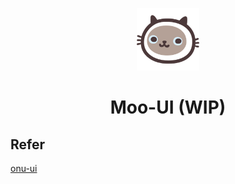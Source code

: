<p align="center">
<img src="./public/logo.png" style="width:100px;" />
<h1 align="center">Moo-UI (WIP)</h1>
</p>

## Refer

[onu-ui](https://github.com/onu-ui/onu-ui)
